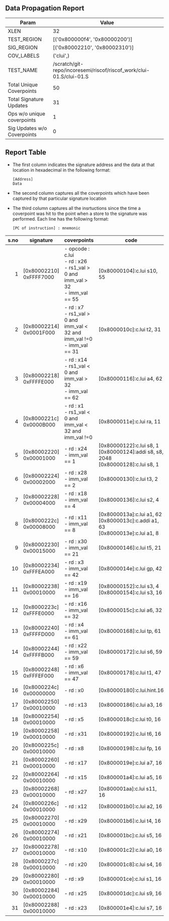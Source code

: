
## Data Propagation Report

| Param                     | Value    |
|---------------------------|----------|
| XLEN                      | 32      |
| TEST_REGION               | [('0x800000f4', '0x80000200')]      |
| SIG_REGION                | [('0x80002210', '0x80002310')]      |
| COV_LABELS                | ('clui',)      |
| TEST_NAME                 | /scratch/git-repo/incoresemi/riscof/riscof_work/clui-01.S/clui-01.S    |
| Total Unique Coverpoints  | 50      |
| Total Signature Updates   | 31      |
| Ops w/o unique coverpoints | 1      |
| Sig Updates w/o Coverpoints | 0    |

## Report Table

- The first column indicates the signature address and the data at that location in hexadecimal in the following format: 
  ```
  [Address]
  Data
  ```

- The second column captures all the coverpoints which have been captured by that particular signature location

- The third column captures all the insrtuctions since the time a coverpoint was
  hit to the point when a store to the signature was performed. Each line has
  the following format:
  ```
  [PC of instruction] : mnemonic
  ```

|s.no|        signature         |                                        coverpoints                                        |                                            code                                             |
|---:|--------------------------|-------------------------------------------------------------------------------------------|---------------------------------------------------------------------------------------------|
|   1|[0x80002210]<br>0xFFFF7000|- opcode : c.lui<br> - rd : x26<br> - rs1_val > 0 and imm_val > 32<br> - imm_val == 55<br> |[0x80000104]:c.lui s10, 55<br>                                                               |
|   2|[0x80002214]<br>0x0001F000|- rd : x7<br> - rs1_val > 0 and imm_val < 32 and imm_val !=0 <br> - imm_val == 31<br>      |[0x8000010c]:c.lui t2, 31<br>                                                                |
|   3|[0x80002218]<br>0xFFFFE000|- rd : x14<br> - rs1_val < 0 and imm_val > 32<br> - imm_val == 62<br>                      |[0x80000116]:c.lui a4, 62<br>                                                                |
|   4|[0x8000221c]<br>0x0000B000|- rd : x1<br> - rs1_val < 0 and imm_val < 32 and imm_val !=0 <br>                          |[0x8000011e]:c.lui ra, 11<br>                                                                |
|   5|[0x80002220]<br>0x00001000|- rd : x24<br> - imm_val == 1<br>                                                          |[0x80000122]:c.lui s8, 1<br> [0x80000124]:addi s8, s8, 2048<br> [0x80000128]:c.lui s8, 1<br> |
|   6|[0x80002224]<br>0x00002000|- rd : x28<br> - imm_val == 2<br>                                                          |[0x80000130]:c.lui t3, 2<br>                                                                 |
|   7|[0x80002228]<br>0x00004000|- rd : x18<br> - imm_val == 4<br>                                                          |[0x80000136]:c.lui s2, 4<br>                                                                 |
|   8|[0x8000222c]<br>0x00008000|- rd : x11<br> - imm_val == 8<br>                                                          |[0x8000013a]:c.lui a1, 62<br> [0x8000013c]:c.addi a1, 63<br> [0x8000013e]:c.lui a1, 8<br>    |
|   9|[0x80002230]<br>0x00015000|- rd : x30<br> - imm_val == 21<br>                                                         |[0x80000146]:c.lui t5, 21<br>                                                                |
|  10|[0x80002234]<br>0xFFFEA000|- rd : x3<br> - imm_val == 42<br>                                                          |[0x8000014e]:c.lui gp, 42<br>                                                                |
|  11|[0x80002238]<br>0x00010000|- rd : x19<br> - imm_val == 16<br>                                                         |[0x80000152]:c.lui s3, 4<br> [0x80000154]:c.lui s3, 16<br>                                   |
|  12|[0x8000223c]<br>0xFFFE0000|- rd : x16<br> - imm_val == 32<br>                                                         |[0x8000015c]:c.lui a6, 32<br>                                                                |
|  13|[0x80002240]<br>0xFFFFD000|- rd : x4<br> - imm_val == 61<br>                                                          |[0x80000168]:c.lui tp, 61<br>                                                                |
|  14|[0x80002244]<br>0xFFFFB000|- rd : x22<br> - imm_val == 59<br>                                                         |[0x80000172]:c.lui s6, 59<br>                                                                |
|  15|[0x80002248]<br>0xFFFEF000|- rd : x6<br> - imm_val == 47<br>                                                          |[0x80000178]:c.lui t1, 47<br>                                                                |
|  16|[0x8000224c]<br>0x00000000|- rd : x0<br>                                                                              |[0x80000180]:c.lui.hint.16<br>                                                               |
|  17|[0x80002250]<br>0x00010000|- rd : x13<br>                                                                             |[0x80000186]:c.lui a3, 16<br>                                                                |
|  18|[0x80002254]<br>0x00010000|- rd : x5<br>                                                                              |[0x8000018c]:c.lui t0, 16<br>                                                                |
|  19|[0x80002258]<br>0x00010000|- rd : x31<br>                                                                             |[0x80000192]:c.lui t6, 16<br>                                                                |
|  20|[0x8000225c]<br>0x00010000|- rd : x8<br>                                                                              |[0x80000198]:c.lui fp, 16<br>                                                                |
|  21|[0x80002260]<br>0x00010000|- rd : x17<br>                                                                             |[0x8000019e]:c.lui a7, 16<br>                                                                |
|  22|[0x80002264]<br>0x00010000|- rd : x15<br>                                                                             |[0x800001a4]:c.lui a5, 16<br>                                                                |
|  23|[0x80002268]<br>0x00010000|- rd : x27<br>                                                                             |[0x800001aa]:c.lui s11, 16<br>                                                               |
|  24|[0x8000226c]<br>0x00010000|- rd : x12<br>                                                                             |[0x800001b0]:c.lui a2, 16<br>                                                                |
|  25|[0x80002270]<br>0x00010000|- rd : x29<br>                                                                             |[0x800001b6]:c.lui t4, 16<br>                                                                |
|  26|[0x80002274]<br>0x00010000|- rd : x21<br>                                                                             |[0x800001bc]:c.lui s5, 16<br>                                                                |
|  27|[0x80002278]<br>0x00010000|- rd : x10<br>                                                                             |[0x800001c2]:c.lui a0, 16<br>                                                                |
|  28|[0x8000227c]<br>0x00010000|- rd : x20<br>                                                                             |[0x800001c8]:c.lui s4, 16<br>                                                                |
|  29|[0x80002280]<br>0x00010000|- rd : x9<br>                                                                              |[0x800001ce]:c.lui s1, 16<br>                                                                |
|  30|[0x80002284]<br>0x00010000|- rd : x25<br>                                                                             |[0x800001dc]:c.lui s9, 16<br>                                                                |
|  31|[0x80002288]<br>0x00010000|- rd : x23<br>                                                                             |[0x800001e4]:c.lui s7, 16<br>                                                                |
